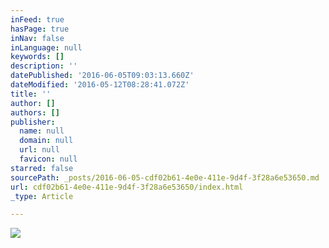 ```yaml
---
inFeed: true
hasPage: true
inNav: false
inLanguage: null
keywords: []
description: ''
datePublished: '2016-06-05T09:03:13.660Z'
dateModified: '2016-05-12T08:28:41.072Z'
title: ''
author: []
authors: []
publisher:
  name: null
  domain: null
  url: null
  favicon: null
starred: false
sourcePath: _posts/2016-06-05-cdf02b61-4e0e-411e-9d4f-3f28a6e53650.md
url: cdf02b61-4e0e-411e-9d4f-3f28a6e53650/index.html
_type: Article

---
```

![](https://the-grid-user-content.s3-us-west-2.amazonaws.com/abd0d69a-7b72-40c7-8ed1-562fae42c088.jpg)